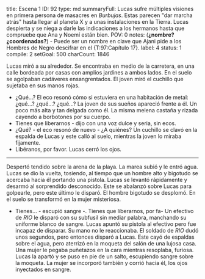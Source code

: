 title:          Escena 1
ID:             92
type:           md
summaryFull:    Lucas sufre múltiples visiones en primera persona de masacres en *Burbujas*. Estas parecen "dar marcha atrás" hasta llegar al planeta X y a unas instalaciones en la Tierra. Lucas despierta y se niega a darle las indicaciones a los hermanos hasta que compruebe que Ana y Noemí están bien.
POV:            0
notes:          (**¿nombre? ¿coordenadas?**)
                - Puede ser un nombre en clave que Ajani pide a los Hombres de Negro descifrar en el {T:97:Capítulo 17}.
label:          4
status:         1
compile:        2
setGoal:        500
charCount:      1846


Lucas miró a su alrededor.
Se encontraba en medio de la carretera, en una calle bordeada por casas con amplios jardines a ambos lados.
En el suelo se agolpaban cadáveres ensangrentados. El joven miró el cuchillo que sujetaba en sus manos rojas.
- ¿Qué...?
El eco resonó cómo si estuviera en una habitación de metal: ¿qué...? ¿qué...? ¿qué...?
La joven de sus sueños apareció frente a él. Un poco más alta y tan delgada como él. La misma melena castaña y rizada cayendo a borbotones por su cuerpo.
- Tienes que liberarnos - dijo con una voz dulce y seria, sin ecos.
- ¿Qué? - el eco resonó de nuevo - ¿A quiénes?
Un cuchillo se clavó en la espalda de Lucas y este calló al suelo, mientras la joven lo miraba fijamente.
- Libéranos, por favor.
Lucas cerró los ojos.
***
Despertó tendido sobre la arena de la playa. La marea subió y le entró agua. Lucas se dio la vuelta, tosiendo, al tiempo que un hombre alto y bigotudo se acercaba hacia él portando una pistola.
Lucas se levantó rápidamente y desarmó al sorprendido desconocido. Este se abalanzó sobre Lucas para golpearle, pero este último le disparó.
El hombre bigotudo se desplomó. En el suelo se transformó en la mujer misteriosa.
- Tienes... - escupió sangre -. Tienes que liberarnos, por fa-
Un efectivo de *RIO* le disparó con su subfusil sin mediar palabra, manchando su uniforme blanco de sangre.
Lucas apuntó su pistola al efectivo pero fue incapaz de disparar. Su mano no le reaccionaba.
El soldado de *RIO* dudó unos segundos, pero entonces disparó a Lucas. Este cayó de espaldas sobre el agua, pero aterrizó en la moqueta del salón de una lujosa casa.
Una mujer le pegaba puñetazos en la cara mientras resoplaba, furiosa.
Lucas la apartó y se puso en pie de un salto, escupiendo sangre sobre la moqueta. La mujer se incorporó también y corrió hacia él, los ojos inyectados en sangre.